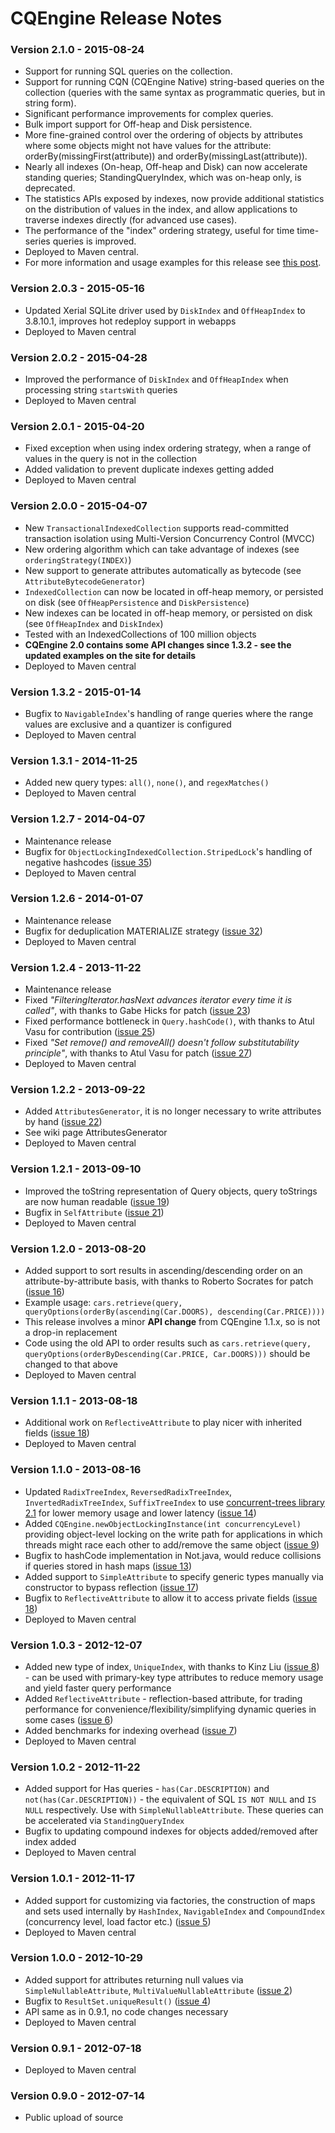 # CQEngine Release Notes #

### Version 2.1.0 - 2015-08-24 ###
  * Support for running SQL queries on the collection.
  * Support for running CQN (CQEngine Native) string-based queries on the collection (queries with the same syntax as programmatic queries, but in string form).
  * Significant performance improvements for complex queries.
  * Bulk import support for Off-heap and Disk persistence.
  * More fine-grained control over the ordering of objects by attributes where some objects might not have values for the attribute: orderBy(missingFirst(attribute)) and orderBy(missingLast(attribute)).
  * Nearly all indexes (On-heap, Off-heap and Disk) can now accelerate standing queries; StandingQueryIndex, which was on-heap only, is deprecated.
  * The statistics APIs exposed by indexes, now provide additional statistics on the distribution of values in the index, and allow applications to traverse indexes directly (for advanced use cases).
  * The performance of the "index" ordering strategy, useful for time time-series queries is improved.
  * Deployed to Maven central.
  * For more information and usage examples for this release see [this post](http://groups.google.com/d/msg/cqengine-discuss/Pvs0reAYC9U/DsyoCkwBBAAJ).

### Version 2.0.3 - 2015-05-16 ###
  * Updated Xerial SQLite driver used by `DiskIndex` and `OffHeapIndex` to 3.8.10.1, improves hot redeploy support in webapps
  * Deployed to Maven central

### Version 2.0.2 - 2015-04-28 ###
  * Improved the performance of `DiskIndex` and `OffHeapIndex` when processing string `startsWith` queries
  * Deployed to Maven central

### Version 2.0.1 - 2015-04-20 ###
  * Fixed exception when using index ordering strategy, when a range of values in the query is not in the collection
  * Added validation to prevent duplicate indexes getting added
  * Deployed to Maven central

### Version 2.0.0 - 2015-04-07 ###
  * New `TransactionalIndexedCollection` supports read-committed transaction isolation using Multi-Version Concurrency Control (MVCC)
  * New ordering algorithm which can take advantage of indexes (see `orderingStrategy(INDEX)`)
  * New support to generate attributes automatically as bytecode (see `AttributeBytecodeGenerator`)
  * `IndexedCollection` can now be located in off-heap memory, or persisted on disk (see `OffHeapPersistence` and `DiskPersistence`)
  * New indexes can be located in off-heap memory, or persisted on disk (see `OffHeapIndex` and `DiskIndex`)
  * Tested with an IndexedCollections of 100 million objects
  * **CQEngine 2.0 contains some API changes since 1.3.2 - see the updated examples on the site for details**
  * Deployed to Maven central

### Version 1.3.2 - 2015-01-14 ###
  * Bugfix to `NavigableIndex`'s handling of range queries where the range values are exclusive and a quantizer is configured
  * Deployed to Maven central

### Version 1.3.1 - 2014-11-25 ###
  * Added new query types: `all()`, `none()`, and `regexMatches()`
  * Deployed to Maven central

### Version 1.2.7 - 2014-04-07 ###
  * Maintenance release
  * Bugfix for `ObjectLockingIndexedCollection.StripedLock`'s handling of negative hashcodes ([issue 35](https://code.google.com/p/cqengine/issues/detail?id=35))
  * Deployed to Maven central

### Version 1.2.6 - 2014-01-07 ###
  * Maintenance release
  * Bugfix for deduplication MATERIALIZE strategy ([issue 32](https://code.google.com/p/cqengine/issues/detail?id=32))
  * Deployed to Maven central

### Version 1.2.4 - 2013-11-22 ###
  * Maintenance release
  * Fixed _"FilteringIterator.hasNext advances iterator every time it is called"_, with thanks to Gabe Hicks for patch ([issue 23](https://code.google.com/p/cqengine/issues/detail?id=23))
  * Fixed performance bottleneck in `Query.hashCode()`, with thanks to Atul Vasu for contribution ([issue 25](https://code.google.com/p/cqengine/issues/detail?id=25))
  * Fixed _"Set remove() and removeAll() doesn't follow substitutability principle"_, with thanks to Atul Vasu for patch ([issue 27](https://code.google.com/p/cqengine/issues/detail?id=27))
  * Deployed to Maven central

### Version 1.2.2 - 2013-09-22 ###
  * Added `AttributesGenerator`, it is no longer necessary to write attributes by hand ([issue 22](https://code.google.com/p/cqengine/issues/detail?id=22))
  * See wiki page AttributesGenerator
  * Deployed to Maven central

### Version 1.2.1 - 2013-09-10 ###
  * Improved the toString representation of Query objects, query toStrings are now human readable ([issue 19](https://code.google.com/p/cqengine/issues/detail?id=19))
  * Bugfix in `SelfAttribute` ([issue 21](https://code.google.com/p/cqengine/issues/detail?id=21))
  * Deployed to Maven central

### Version 1.2.0 - 2013-08-20 ###
  * Added support to sort results in ascending/descending order on an attribute-by-attribute basis, with thanks to Roberto Socrates for patch ([issue 16](https://code.google.com/p/cqengine/issues/detail?id=16))
  * Example usage: `cars.retrieve(query, queryOptions(orderBy(ascending(Car.DOORS), descending(Car.PRICE))))`
  * This release involves a minor **API change** from CQEngine 1.1.x, so is not a drop-in replacement
  * Code using the old API to order results such as `cars.retrieve(query, queryOptions(orderByDescending(Car.PRICE, Car.DOORS)))` should be changed to that above
  * Deployed to Maven central

### Version 1.1.1 - 2013-08-18 ###
  * Additional work on `ReflectiveAttribute` to play nicer with inherited fields ([issue 18](https://code.google.com/p/cqengine/issues/detail?id=18))
  * Deployed to Maven central

### Version 1.1.0 - 2013-08-16 ###
  * Updated `RadixTreeIndex`, `ReversedRadixTreeIndex`, `InvertedRadixTreeIndex`, `SuffixTreeIndex` to use [concurrent-trees library 2.1](http://code.google.com/p/concurrent-trees/wiki/ReleaseNotes) for lower memory usage and lower latency ([issue 14](https://code.google.com/p/cqengine/issues/detail?id=14))
  * Added `CQEngine.newObjectLockingInstance(int concurrencyLevel)` providing object-level locking on the write path for applications in which threads might race each other to add/remove the same object ([issue 9](https://code.google.com/p/cqengine/issues/detail?id=9))
  * Bugfix to hashCode implementation in Not.java, would reduce collisions if queries stored in hash maps ([issue 13](https://code.google.com/p/cqengine/issues/detail?id=13))
  * Added support to `SimpleAttribute` to specify generic types manually via constructor to bypass reflection ([issue 17](https://code.google.com/p/cqengine/issues/detail?id=17))
  * Bugfix to `ReflectiveAttribute` to allow it to access private fields ([issue 18](https://code.google.com/p/cqengine/issues/detail?id=18))
  * Deployed to Maven central

### Version 1.0.3 - 2012-12-07 ###
  * Added new type of index, `UniqueIndex`, with thanks to Kinz Liu ([issue 8](https://code.google.com/p/cqengine/issues/detail?id=8)) - can be used with primary-key type attributes to reduce memory usage and yield faster query performance
  * Added `ReflectiveAttribute` - reflection-based attribute, for trading performance for convenience/flexibility/simplifying dynamic queries in some cases ([issue 6](https://code.google.com/p/cqengine/issues/detail?id=6))
  * Added benchmarks for indexing overhead ([issue 7](https://code.google.com/p/cqengine/issues/detail?id=7))
  * Deployed to Maven central

### Version 1.0.2 - 2012-11-22 ###
  * Added support for Has queries - `has(Car.DESCRIPTION)` and `not(has(Car.DESCRIPTION))` - the equivalent of SQL `IS NOT NULL` and `IS NULL` respectively. Use with `SimpleNullableAttribute`. These queries can be accelerated via `StandingQueryIndex`
  * Bugfix to updating compound indexes for objects added/removed after index added
  * Deployed to Maven central

### Version 1.0.1 - 2012-11-17 ###
  * Added support for customizing via factories, the construction of maps and sets used internally by `HashIndex`, `NavigableIndex` and `CompoundIndex` (concurrency level, load factor etc.) ([issue 5](https://code.google.com/p/cqengine/issues/detail?id=5))
  * Deployed to Maven central

### Version 1.0.0 - 2012-10-29 ###
  * Added support for attributes returning null values via `SimpleNullableAttribute`, `MultiValueNullableAttribute` ([issue 2](https://code.google.com/p/cqengine/issues/detail?id=2))
  * Bugfix to `ResultSet.uniqueResult()` ([issue 4](https://code.google.com/p/cqengine/issues/detail?id=4))
  * API same as in 0.9.1, no code changes necessary
  * Deployed to Maven central


### Version 0.9.1 - 2012-07-18 ###
  * Deployed to Maven central


### Version 0.9.0 - 2012-07-14 ###
  * Public upload of source